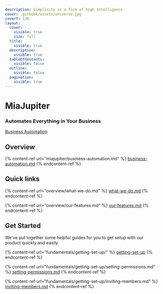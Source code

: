 ```yaml
---
description: Simplicity is a form of high intelligence.
cover: .gitbook/assets/universe.jpg
coverY: 136
layout:
  cover:
    visible: true
    size: full
  title:
    visible: true
  description:
    visible: true
  tableOfContents:
    visible: false
  outline:
    visible: false
  pagination:
    visible: true
---
```


# MiaJupiter

### Automates Everything in Your Business

[Business Automation](https://app.gitbook.com/o/BPP6011IV15uUOL2mudd/s/FujMLdS3iHSU0UqxeSid/\~/changes/1/miajupiter/business-automation)

## Overview

{% content-ref url="miajupiter/business-automation.md" %}
[business-automation.md](miajupiter/business-automation.md)
{% endcontent-ref %}



## Quick links

{% content-ref url="overview/what-we-do.md" %}
[what-we-do.md](overview/what-we-do.md)
{% endcontent-ref %}

{% content-ref url="overview/our-features.md" %}
[our-features.md](overview/our-features.md)
{% endcontent-ref %}

## Get Started

We've put together some helpful guides for you to get setup with our product quickly and easily.

{% content-ref url="fundamentals/getting-set-up/" %}
[getting-set-up](fundamentals/getting-set-up/)
{% endcontent-ref %}

{% content-ref url="fundamentals/getting-set-up/setting-permissions.md" %}
[setting-permissions.md](fundamentals/getting-set-up/setting-permissions.md)
{% endcontent-ref %}

{% content-ref url="fundamentals/getting-set-up/inviting-members.md" %}
[inviting-members.md](fundamentals/getting-set-up/inviting-members.md)
{% endcontent-ref %}
